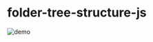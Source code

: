 # folder-tree-structure-js


![demo](https://user-images.githubusercontent.com/59474861/216552378-38e6fdd8-0170-450c-862f-784f4c387638.gif)
